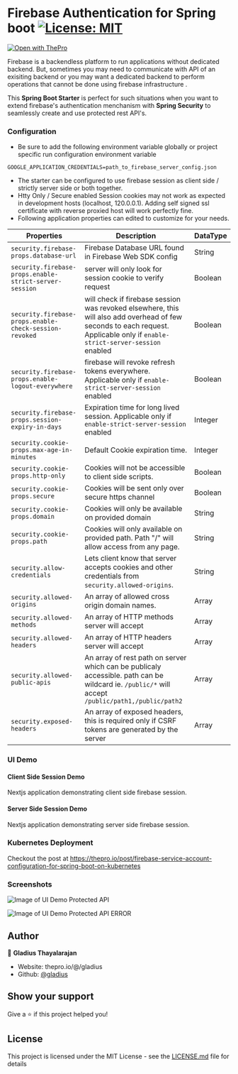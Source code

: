 # Firebase Authentication for Spring boot [![License: MIT](https://img.shields.io/badge/License-MIT-brightgreen.svg)](https://opensource.org/licenses/MIT)

[![Open with ThePro](https://thepro.io/button.svg)](https://thepro.io/post/firebase-authentication-for-spring-boot-rest-api)

Firebase is a backendless platform to run applications without dedicated backend. But, sometimes you may need to communicate with API of an exisiting backend or you may want a dedicated backend to perform operations that cannot be done using firebase infrastructure .

This **Spring Boot Starter** is perfect for such situations when you want to extend firebase's authentication menchanism with **Spring Security** to seamlessly create and use protected rest API's.

### Configuration

- Be sure to add the following environment variable globally or project specific run configuration environment variable

`GOOGLE_APPLICATION_CREDENTIALS=path_to_firebase_server_config.json`

- The starter can be configured to use firebase session as client side / strictly server side or both together.
- Htty Only / Secure enabled Session cookies may not work as expected in development hosts (localhost, 120.0.0.1). Adding self signed ssl certificate with reverse proxied host will work perfectly fine.
- Following application properties can edited to customize for your needs.

| Properties                                             | Description                                                                                                                                                                 | DataType |
| ------------------------------------------------------ | --------------------------------------------------------------------------------------------------------------------------------------------------------------------------- | -------- |
| `security.firebase-props.database-url`                 | Firebase Database URL found in Firebase Web SDK config                                                                                                                      | String   |
| `security.firebase-props.enable-strict-server-session` | server will only look for session cookie to verify request                                                                                                                  | Boolean  |
| `security.firebase-props.enable-check-session-revoked` | will check if firebase session was revoked elsewhere, this will also add overhead of few seconds to each request. Applicable only if `enable-strict-server-session` enabled | Boolean  |
| `security.firebase-props.enable-logout-everywhere`     | firebase will revoke refresh tokens everywhere. Applicable only if `enable-strict-server-session` enabled                                                                   | Boolean  |
| `security.firebase-props.session-expiry-in-days`       | Expiration time for long lived session. Applicable only if `enable-strict-server-session` enabled                                                                           | Integer  |
| `security.cookie-props.max-age-in-minutes`             | Default Cookie expiration time.                                                                                                                                             | Integer  |
| `security.cookie-props.http-only`                      | Cookies will not be accessible to client side scripts.                                                                                                                      | Boolean  |
| `security.cookie-props.secure`                         | Cookies will be sent only over secure https channel                                                                                                                         | Boolean  |
| `security.cookie-props.domain`                         | Cookies will only be available on provided domain                                                                                                                           | String   |
| `security.cookie-props.path`                           | Cookies will only available on provided path. Path "/" will allow access from any page.                                                                                     | String   |
| `security.allow-credentials`                           | Lets client know that server accepts cookies and other credentials from `security.allowed-origins`.                                                                         | String   |
| `security.allowed-origins`                             | An array of allowed cross origin domain names.                                                                                                                              | Array    |
| `security.allowed-methods`                             | An array of HTTP methods server will accept                                                                                                                                 | Array    |
| `security.allowed-headers`                             | An array of HTTP headers server will accept                                                                                                                                 | Array    |
| `security.allowed-public-apis`                         | An array of rest path on server which can be publicaly accessible. path can be wildcard ie. `/public/*` will accept `/public/path1,/public/path2`                           | Array    |
| `security.exposed-headers`                             | An array of exposed headers, this is required only if CSRF tokens are generated by the server                                                                               | Array    |

### UI Demo

#### Client Side Session Demo

Nextjs application demonstrating client side firebase session.

#### Server Side Session Demo

Nextjs application demonstrating server side firebase session.

### Kubernetes Deployment

Checkout the post at https://thepro.io/post/firebase-service-account-configuration-for-spring-boot-on-kubernetes

### Screenshots

![Image of UI Demo Protected API ](https://raw.githubusercontent.com/gladius/firebase-spring-boot-rest-api-authentication/master/screenshots/ui_demo_protected_api.png)

![Image of UI Demo Protected API ERROR](https://raw.githubusercontent.com/gladius/firebase-spring-boot-rest-api-authentication/master/screenshots/ui_demo_protected_api-error.png)

## Author

👤 **Gladius Thayalarajan**

- Website: thepro.io/@/gladius
- Github: [@gladius](https://github.com/gladius-thayalarajan)

## Show your support

Give a ⭐️ if this project helped you!

## License

This project is licensed under the MIT License - see the [LICENSE.md](LICENSE.md) file for details
